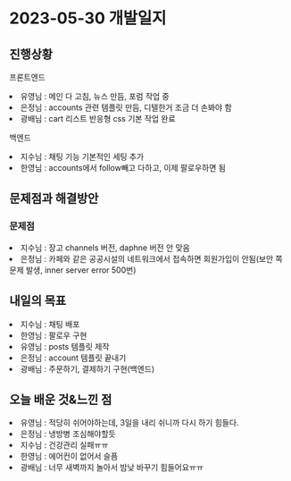 # 2023-05-30 개발일지

## 진행상황
<p>프론트엔드</p>
<li>유영님 : 메인 다 고침, 뉴스 만듬, 포럼 작업 중</li>
<li>은정님 : accounts 관련 템플릿 만듬, 디텔한거 조금 더 손봐야 함</li>
<li>광배님 : cart 리스트 반응형 css 기본 작업 완료</li>

<p>백엔드</p>
<li>지수님 : 채팅 기능 기본적인 세팅 추가</li>
<li>한영님 : accounts에서 follow빼고 다하고, 이제 팔로우하면 됨</li>

## 문제점과 해결방안
### 문제점
<li>지수님 : 장고 channels 버전, daphne 버전 안 맞음</li>
<li>은정님 : 카페와 같은 공공시설의 네트워크에서 접속하면 회원가입이 안됨(보안 쪽 문제 발생, inner server error 500번)</li>

## 내일의 목표
<li>지수님 : 채팅 배포</li>
<li>한영님 : 팔로우 구현</li>
<li>유영님 : posts 템플릿 제작</li>
<li>은정님 : account 템플릿 끝내기</li>
<li>광배님 : 주문하기, 결제하기 구현(백엔드)</li>

## 오늘 배운 것&느낀 점  
<li>유영님 : 적당히 쉬어야하는데, 3일을 내리 쉬니까 다시 하기 힘들다.</li>
<li>은정님 : 냉방병 조심해야할듯</li>
<li>지수님 : 건강관리 실패ㅠㅠ</li>
<li>한영님 : 에어컨이 없어서 슬픔</li>
<li>광배님 : 너무 새벽까지 놀아서 밤낮 바꾸기 힘들어요ㅠㅠ</li>
